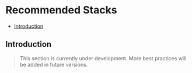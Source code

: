 # Recommended Stacks

- [Introduction](#introduction)

<a name="introduction"></a>
## Introduction

> This section is currently under development. More best practices will be added in future versions.
